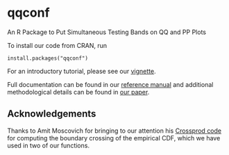 # qqconf
An R Package to Put Simultaneous Testing Bands on QQ and PP Plots

To install our code from CRAN, run

```
install.packages("qqconf")
```

For an introductory tutorial, please see our [vignette](https://cloud.r-project.org/web/packages/qqconf/vignettes/qqconf_introduction.html).

Full documentation can be found in our [reference manual](https://cloud.r-project.org/web/packages/qqconf/qqconf.pdf) and additional methodological details can be found in [our paper](https://arxiv.org/abs/2111.15082).

## Acknowledgements

Thanks to Amit Moscovich for bringing to our attention his [Crossprod code](https://github.com/mosco/crossing-probability) for computing the boundary crossing of the empirical CDF, which we have used in two of our functions.
